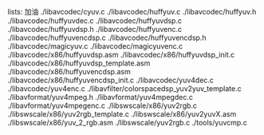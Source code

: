 lists:
加油
./libavcodec/cyuv.c
./libavcodec/huffyuv.c
./libavcodec/huffyuv.h
./libavcodec/huffyuvdec.c
./libavcodec/huffyuvdsp.c
./libavcodec/huffyuvdsp.h
./libavcodec/huffyuvenc.c
./libavcodec/huffyuvencdsp.c
./libavcodec/huffyuvencdsp.h
./libavcodec/magicyuv.c
./libavcodec/magicyuvenc.c
./libavcodec/x86/huffyuvdsp.asm
./libavcodec/x86/huffyuvdsp_init.c
./libavcodec/x86/huffyuvdsp_template.asm
./libavcodec/x86/huffyuvencdsp.asm
./libavcodec/x86/huffyuvencdsp_init.c
./libavcodec/yuv4dec.c
./libavcodec/yuv4enc.c
./libavfilter/colorspacedsp_yuv2yuv_template.c
./libavformat/yuv4mpeg.h
./libavformat/yuv4mpegdec.c
./libavformat/yuv4mpegenc.c
./libswscale/x86/yuv2rgb.c
./libswscale/x86/yuv2rgb_template.c
./libswscale/x86/yuv2yuvX.asm
./libswscale/x86/yuv_2_rgb.asm
./libswscale/yuv2rgb.c
./tools/yuvcmp.c

